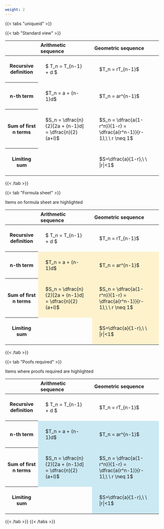 ```yaml
---
weight: 2
---
```


{{< tabs "uniqueid" >}}

{{< tab "Standard view" >}}

<style type="text/css">
#T_81176 th.col_heading {
  text-align: left;
  font-size: 1em;
}
#T_81176 td {
  text-align: left;
  font-size: 1em;
  padding: 1.5em;
}
</style>
<table id="T_81176">
  <thead>
    <tr>
      <th class="blank level0" >&nbsp;</th>
      <th id="T_81176_level0_col0" class="col_heading level0 col0" >Arithmetic sequence</th>
      <th id="T_81176_level0_col1" class="col_heading level0 col1" >Geometric sequence</th>
    </tr>
  </thead>
  <tbody>
    <tr>
      <th id="T_81176_level0_row0" class="row_heading level0 row0" >Recursive definition</th>
      <td id="T_81176_row0_col0" class="data row0 col0" >$ T_n = T_{n-1} + d $</td>
      <td id="T_81176_row0_col1" class="data row0 col1" >$T_n = rT_{n-1}$</td>
    </tr>
    <tr>
      <th id="T_81176_level0_row1" class="row_heading level0 row1" >n-th term</th>
      <td id="T_81176_row1_col0" class="data row1 col0" >$T_n = a + (n-1)d$</td>
      <td id="T_81176_row1_col1" class="data row1 col1" >$T_n = ar^{n-1}$</td>
    </tr>
    <tr>
      <th id="T_81176_level0_row2" class="row_heading level0 row2" >Sum of first n terms</th>
      <td id="T_81176_row2_col0" class="data row2 col0" >$S_n = \dfrac{n}{2}[2a + (n-1)d] = \dfrac{n}{2}(a+l)$</td>
      <td id="T_81176_row2_col1" class="data row2 col1" >$S_n = \dfrac{a(1-r^n)}{1-r} = \dfrac{a(r^n-1)}{r-1},\ \  r \neq 1$</td>
    </tr>
    <tr>
      <th id="T_81176_level0_row3" class="row_heading level0 row3" >Limiting sum</th>
      <td id="T_81176_row3_col0" class="data row3 col0" ></td>
      <td id="T_81176_row3_col1" class="data row3 col1" >$S=\dfrac{a}{1-r},\ \ |r|<1$</td>
    </tr>
  </tbody>
</table>
{{< /tab >}}

{{< tab "Formula sheet" >}}

Items on formula sheet are highlighted 
<br>
<style type="text/css">
#T_e4260 th.col_heading {
  text-align: left;
  font-size: 1em;
}
#T_e4260 td {
  text-align: left;
  font-size: 1em;
  padding: 1.5em;
}
#T_e4260_row1_col0, #T_e4260_row1_col1, #T_e4260_row2_col0, #T_e4260_row2_col1, #T_e4260_row3_col1 {
  background-color: rgba(255,194,10, 0.2);
}
</style>
<table id="T_e4260">
  <thead>
    <tr>
      <th class="blank level0" >&nbsp;</th>
      <th id="T_e4260_level0_col0" class="col_heading level0 col0" >Arithmetic sequence</th>
      <th id="T_e4260_level0_col1" class="col_heading level0 col1" >Geometric sequence</th>
    </tr>
  </thead>
  <tbody>
    <tr>
      <th id="T_e4260_level0_row0" class="row_heading level0 row0" >Recursive definition</th>
      <td id="T_e4260_row0_col0" class="data row0 col0" >$ T_n = T_{n-1} + d $</td>
      <td id="T_e4260_row0_col1" class="data row0 col1" >$T_n = rT_{n-1}$</td>
    </tr>
    <tr>
      <th id="T_e4260_level0_row1" class="row_heading level0 row1" >n-th term</th>
      <td id="T_e4260_row1_col0" class="data row1 col0" >$T_n = a + (n-1)d$</td>
      <td id="T_e4260_row1_col1" class="data row1 col1" >$T_n = ar^{n-1}$</td>
    </tr>
    <tr>
      <th id="T_e4260_level0_row2" class="row_heading level0 row2" >Sum of first n terms</th>
      <td id="T_e4260_row2_col0" class="data row2 col0" >$S_n = \dfrac{n}{2}[2a + (n-1)d] = \dfrac{n}{2}(a+l)$</td>
      <td id="T_e4260_row2_col1" class="data row2 col1" >$S_n = \dfrac{a(1-r^n)}{1-r} = \dfrac{a(r^n-1)}{r-1},\ \  r \neq 1$</td>
    </tr>
    <tr>
      <th id="T_e4260_level0_row3" class="row_heading level0 row3" >Limiting sum</th>
      <td id="T_e4260_row3_col0" class="data row3 col0" ></td>
      <td id="T_e4260_row3_col1" class="data row3 col1" >$S=\dfrac{a}{1-r},\ \ |r|<1$</td>
    </tr>
  </tbody>
</table>
{{< /tab >}}

{{< tab "Poofs required" >}}

Items where proofs required are highlighted 
<br>
<style type="text/css">
#T_b7441 th.col_heading {
  text-align: left;
  font-size: 1em;
}
#T_b7441 td {
  text-align: left;
  font-size: 1em;
  padding: 1.5em;
}
#T_b7441_row1_col0, #T_b7441_row1_col1, #T_b7441_row2_col0, #T_b7441_row2_col1, #T_b7441_row3_col1 {
  background-color: rgba(0,150,200, 0.2);
}
</style>
<table id="T_b7441">
  <thead>
    <tr>
      <th class="blank level0" >&nbsp;</th>
      <th id="T_b7441_level0_col0" class="col_heading level0 col0" >Arithmetic sequence</th>
      <th id="T_b7441_level0_col1" class="col_heading level0 col1" >Geometric sequence</th>
    </tr>
  </thead>
  <tbody>
    <tr>
      <th id="T_b7441_level0_row0" class="row_heading level0 row0" >Recursive definition</th>
      <td id="T_b7441_row0_col0" class="data row0 col0" >$ T_n = T_{n-1} + d $</td>
      <td id="T_b7441_row0_col1" class="data row0 col1" >$T_n = rT_{n-1}$</td>
    </tr>
    <tr>
      <th id="T_b7441_level0_row1" class="row_heading level0 row1" >n-th term</th>
      <td id="T_b7441_row1_col0" class="data row1 col0" >$T_n = a + (n-1)d$</td>
      <td id="T_b7441_row1_col1" class="data row1 col1" >$T_n = ar^{n-1}$</td>
    </tr>
    <tr>
      <th id="T_b7441_level0_row2" class="row_heading level0 row2" >Sum of first n terms</th>
      <td id="T_b7441_row2_col0" class="data row2 col0" >$S_n = \dfrac{n}{2}[2a + (n-1)d] = \dfrac{n}{2}(a+l)$</td>
      <td id="T_b7441_row2_col1" class="data row2 col1" >$S_n = \dfrac{a(1-r^n)}{1-r} = \dfrac{a(r^n-1)}{r-1},\ \  r \neq 1$</td>
    </tr>
    <tr>
      <th id="T_b7441_level0_row3" class="row_heading level0 row3" >Limiting sum</th>
      <td id="T_b7441_row3_col0" class="data row3 col0" ></td>
      <td id="T_b7441_row3_col1" class="data row3 col1" >$S=\dfrac{a}{1-r},\ \ |r|<1$</td>
    </tr>
  </tbody>
</table>
{{< /tab >}}
{{< /tabs >}}